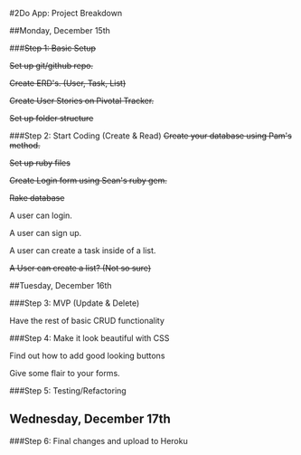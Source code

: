 #2Do App: Project Breakdown

##Monday, December 15th

###~~Step 1: Basic Setup~~

~~Set up git/github repo.~~

~~Create ERD's. (User, Task, List)~~

~~Create User Stories on Pivotal Tracker.~~

~~Set up folder structure~~

###Step 2: Start Coding (Create & Read)
~~Create your database using Pam's method.~~

~~Set up ruby files~~

~~Create Login form using Sean's ruby gem.~~

~~Rake database~~

A user can login.

A user can sign up.

A user can create a task inside of a list.

~~A User can create a list? (Not so sure)~~

##Tuesday, December 16th

###Step 3: MVP (Update & Delete)

Have the rest of basic CRUD functionality

###Step 4: Make it look beautiful with CSS

Find out how to add good looking buttons

Give some flair to your forms.

###Step 5: Testing/Refactoring

## Wednesday, December 17th

###Step 6: Final changes and upload to Heroku
